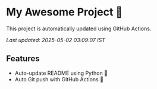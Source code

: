 # My Awesome Project 🚀

This project is automatically updated using GitHub Actions.

_Last updated: 2025-05-02 03:09:07 IST_

## Features
- Auto-update README using Python 🐍
- Auto Git push with GitHub Actions 🤖
